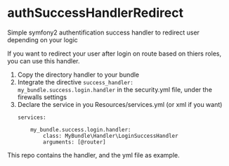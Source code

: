# authSuccessHandlerRedirect
Simple symfony2 authentification success handler to redirect user depending on your logic

If you want to redirect your user after login on route based on thiers roles, you can use this handler.


1. Copy the directory handler to your bundle
2. Integrate the directive `success_handler: my_bundle.success.login.handler` in the security.yml file, under the firewalls settings
3. Declare the service in you Resources/services.yml (or xml if you want)
    ```
    services:
    
        my_bundle.success.login.handler:
            class: MyBundle\Handler\LoginSuccessHandler
            arguments: [@router]
    ```

This repo contains the handler, and the yml file as example.

